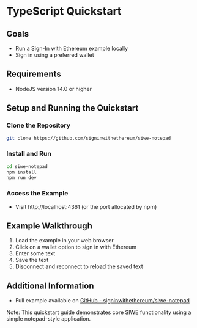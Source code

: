# TypeScript Quickstart

## Goals
- Run a Sign-In with Ethereum example locally
- Sign in using a preferred wallet

## Requirements
- NodeJS version 14.0 or higher

## Setup and Running the Quickstart

### Clone the Repository
```bash
git clone https://github.com/signinwithethereum/siwe-notepad
```

### Install and Run
```bash
cd siwe-notepad
npm install
npm run dev
```

### Access the Example
- Visit http://localhost:4361 (or the port allocated by npm)

## Example Walkthrough
1. Load the example in your web browser
2. Click on a wallet option to sign in with Ethereum
3. Enter some text
4. Save the text
5. Disconnect and reconnect to reload the saved text

## Additional Information
- Full example available on [GitHub - signinwithethereum/siwe-notepad](https://github.com/signinwithethereum/siwe-notepad)

Note: This quickstart guide demonstrates core SIWE functionality using a simple notepad-style application.